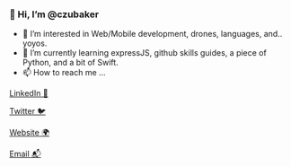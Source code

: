 ### 👋 Hi, I’m @czubaker
- 👀 I’m interested in Web/Mobile development, drones, languages, and.. yoyos.
- 🌱 I’m currently learning expressJS, github skills guides, a piece of Python, and a bit of Swift.
- 📫 How to reach me ...

[LinkedIn 💼](https://linkedin.com/in/czubaker)

[Twitter 🐦](https://twitter.com/czubaker)

[Website 🌍](https://google.com/)

[Email 📬](mailto:czubaker@gmail.com)



<!---
czubaker/czubaker is a ✨ special ✨ repository because its `README.md` (this file) appears on your GitHub profile.
You can click the Preview link to take a look at your changes.
--->
